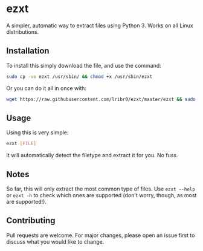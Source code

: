 # ezxt
A simpler, automatic way to extract files using Python 3.
Works on all Linux distributions.

## Installation
To install this simply download the file, and use the command:
```bash
sudo cp -va ezxt /usr/sbin/ && chmod +x /usr/sbin/ezxt
```
Or you can do it all in once with:
```bash
wget https://raw.githubusercontent.com/lribr0/ezxt/master/ezxt && sudo cp -va ezxt /usr/sbin/ && chmod +x /usr/sbin/ezxt
```
## Usage
Using this is very simple:
```bash
ezxt [FILE]
```
It will automatically detect the filetype and extract it for you. No fuss.

## Notes
So far, this will only extract the most common type of files. Use ```ezxt --help``` or ```ezxt -h``` to check which ones are supported (don't worry, though, as most are supported!).

## Contributing
Pull requests are welcome. For major changes, please open an issue first to discuss what you would like to change.

